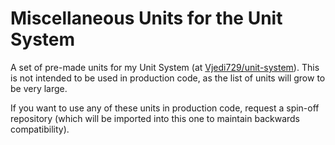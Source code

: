 # Miscellaneous Units for the Unit System

A set of pre-made units for my Unit System (at [Vjedi729/unit-system](https://github.com/Vjedi729/unit-system)). This is not intended to be used in production code, as the list of units will grow to be very large. 

If you want to use any of these units in production code, request a spin-off repository (which will be imported into this one to maintain backwards compatibility).

